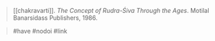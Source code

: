 > [[chakravarti]]. *The Concept of Rudra-Śiva Through the Ages*. Motilal Banarsidass Publishers, 1986.

> #have #nodoi #link 